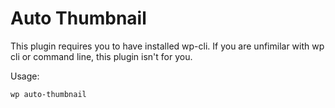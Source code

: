 # Auto Thumbnail 

This plugin requires you to have installed wp-cli. If you are unfimilar with wp cli or command line, this plugin isn't for you. 

Usage:

```
wp auto-thumbnail
```

